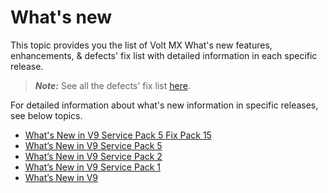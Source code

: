 
# What's new

This topic provides you the list of Volt MX What's new features, enhancements, & defects' fix list with detailed information in each specific release.

>**_Note:_** See all the defects' fix list [here](https://support.hcltechsw.com/csm?id=kb_article&sysparm_article=KB0101445).

For detailed information about what's new information in specific  releases, see below topics.

- [What's New in V9 Service Pack 5 Fix Pack 15](Whats_New_in_V9_Service_Pack_5_Fix_Pack_15.md)
- [What’s New in V9 Service Pack 5](Whats_New_in_V9_Service_Pack_5.md)
- [What’s New in V9 Service Pack 2](Whats_New_in_V9_Service_Pack_2.md)
- [What’s New in V9 Service Pack 1](Whats_New_in_V9_Service_Pack_1.md)
- [What’s New in V9](Whats_New_V9.md)








